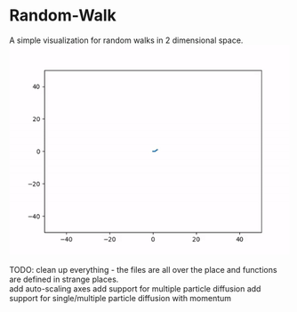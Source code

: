 # Random-Walk
A simple visualization for random walks in 2 dimensional space.
![](animation.gif)

TODO:
clean up everything - the files are all over the place and functions are defined in strange places.  
add auto-scaling axes
add support for multiple particle diffusion
add support for single/multiple particle diffusion with momentum

